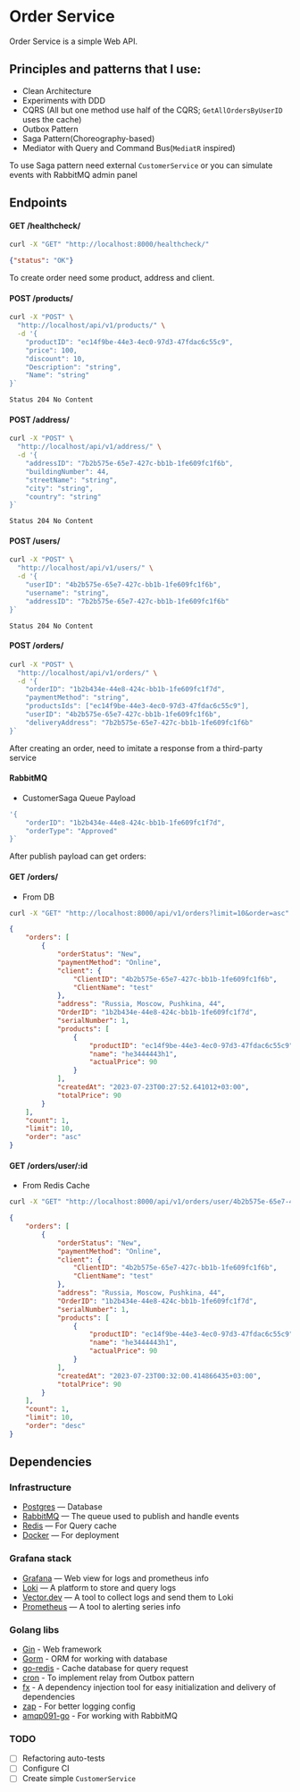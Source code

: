 # Order Service

Order Service is a simple Web API.

## Principles and patterns that I use:

- Clean Architecture
- Experiments with DDD
- CQRS (All but one method use half of the CQRS; `GetAllOrdersByUserID` uses the cache)
- Outbox Pattern
- Saga Pattern(Choreography-based)
- Mediator with Query and Command Bus(`MediatR` inspired)

To use Saga pattern need external `CustomerService` or you can simulate events with RabbitMQ admin panel
## Endpoints
#### GET /healthcheck/
```bash
curl -X "GET" "http://localhost:8000/healthcheck/"
```
```json
{"status": "OK"}
```
To create order need some product, address and client.
#### POST /products/
```bash
curl -X "POST" \
  "http://localhost/api/v1/products/" \
  -d '{
    "productID": "ec14f9be-44e3-4ec0-97d3-47fdac6c55c9",
    "price": 100,
    "discount": 10,
    "Description": "string",
    "Name": "string"
}`
```
`Status 204 No Content`

#### POST /address/
```bash
curl -X "POST" \
  "http://localhost/api/v1/address/" \
  -d '{
    "addressID": "7b2b575e-65e7-427c-bb1b-1fe609fc1f6b",
    "buildingNumber": 44,
    "streetName": "string",
    "city": "string",
    "country": "string"
}`
```
`Status 204 No Content`

#### POST /users/
```bash
curl -X "POST" \
  "http://localhost/api/v1/users/" \
  -d '{
    "userID": "4b2b575e-65e7-427c-bb1b-1fe609fc1f6b",
    "username": "string",
    "addressID": "7b2b575e-65e7-427c-bb1b-1fe609fc1f6b"
}`
```
`Status 204 No Content`

#### POST /orders/
```bash
curl -X "POST" \
  "http://localhost/api/v1/orders/" \
  -d '{
    "orderID": "1b2b434e-44e8-424c-bb1b-1fe609fc1f7d",
    "paymentMethod": "string",
    "productsIds": ["ec14f9be-44e3-4ec0-97d3-47fdac6c55c9"],
    "userID": "4b2b575e-65e7-427c-bb1b-1fe609fc1f6b",
    "deliveryAddress": "7b2b575e-65e7-427c-bb1b-1fe609fc1f6b"
}`
```
After creating an order, need to imitate a response from a third-party service
#### RabbitMQ
- CustomerSaga Queue Payload
```bash
'{
    "orderID": "1b2b434e-44e8-424c-bb1b-1fe609fc1f7d",
    "orderType": "Approved"
}`
```
After publish payload can get orders:
#### GET /orders/
- From DB
```bash
curl -X "GET" "http://localhost:8000/api/v1/orders?limit=10&order=asc"
```
```json
{
    "orders": [
        {
            "orderStatus": "New",
            "paymentMethod": "Online",
            "client": {
                "ClientID": "4b2b575e-65e7-427c-bb1b-1fe609fc1f6b",
                "ClientName": "test"
            },
            "address": "Russia, Moscow, Pushkina, 44",
            "OrderID": "1b2b434e-44e8-424c-bb1b-1fe609fc1f7d",
            "serialNumber": 1,
            "products": [
                {
                    "productID": "ec14f9be-44e3-4ec0-97d3-47fdac6c55c9",
                    "name": "he3444443h1",
                    "actualPrice": 90
                }
            ],
            "createdAt": "2023-07-23T00:27:52.641012+03:00",
            "totalPrice": 90
        }
    ],
    "count": 1,
    "limit": 10,
    "order": "asc"
}
```

#### GET /orders/user/:id
- From Redis Cache
```bash
curl -X "GET" "http://localhost:8000/api/v1/orders/user/4b2b575e-65e7-427c-bb1b-1fe609fc1f6b?limit=10&order=desc"
```
```json
{
    "orders": [
        {
            "orderStatus": "New",
            "paymentMethod": "Online",
            "client": {
                "ClientID": "4b2b575e-65e7-427c-bb1b-1fe609fc1f6b",
                "ClientName": "test"
            },
            "address": "Russia, Moscow, Pushkina, 44",
            "OrderID": "1b2b434e-44e8-424c-bb1b-1fe609fc1f7d",
            "serialNumber": 1,
            "products": [
                {
                    "productID": "ec14f9be-44e3-4ec0-97d3-47fdac6c55c9",
                    "name": "he3444443h1",
                    "actualPrice": 90
                }
            ],
            "createdAt": "2023-07-23T00:32:00.414866435+03:00",
            "totalPrice": 90
        }
    ],
    "count": 1,
    "limit": 10,
    "order": "desc"
}
```
## Dependencies
### Infrastructure
- [Postgres](https://www.postgresql.org/docs/current/index.html) — Database
- [RabbitMQ](https://www.rabbitmq.com/) — The queue used to publish and handle events
- [Redis](https://redis.io/) — For Query cache
- [Docker](https://docs.docker.com/) — For deployment

### Grafana stack
- [Grafana](https://grafana.com/docs/grafana/latest/) — Web view for logs and prometheus info
- [Loki](https://grafana.com/docs/loki/latest/) — A platform to store and query logs
- [Vector.dev](https://vector.dev) — A tool to collect logs and send them to Loki
- [Prometheus](https://prometheus.io/) — A tool to alerting series info

### Golang libs
- [Gin](https://gin-gonic.com/) - Web framework
- [Gorm](https://gorm.io/index.html) - ORM for working with database 
- [go-redis](https://redis.uptrace.dev/) - Cache database for query request
- [cron](https://github.com/robfig/cron) - To implement relay from Outbox pattern
- [fx](https://uber-go.github.io/fx/) - A dependency injection tool for easy initialization and delivery of dependencies
- [zap](https://pkg.go.dev/go.uber.org/zap) - For better logging config
- [amqp091-go](https://github.com/rabbitmq/amqp091-go) - For working with RabbitMQ
### TODO
- [ ] Refactoring auto-tests
- [ ] Configure CI
- [ ] Create simple `CustomerService`